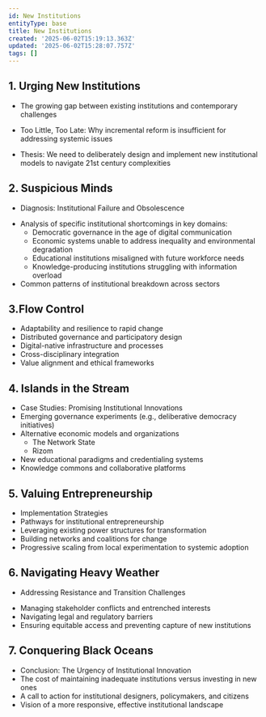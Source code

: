 ```yaml
---
id: New Institutions
entityType: base
title: New Institutions
created: '2025-06-02T15:19:13.363Z'
updated: '2025-06-02T15:28:07.757Z'
tags: []
---
```

## 1. Urging New Institutions
- The growing gap between existing institutions and contemporary challenges
+ Too Little, Too Late: Why incremental reform is insufficient for addressing systemic issues
- Thesis: We need to deliberately design and implement new institutional models to navigate 21st century complexities

## 2. Suspicious Minds
+ Diagnosis: Institutional Failure and Obsolescence
- Analysis of specific institutional shortcomings in key domains:
  - Democratic governance in the age of digital communication
  - Economic systems unable to address inequality and environmental degradation
  - Educational institutions misaligned with future workforce needs
  - Knowledge-producing institutions struggling with information overload
- Common patterns of institutional breakdown across sectors

## 3.Flow Control
- Adaptability and resilience to rapid change
- Distributed governance and participatory design
- Digital-native infrastructure and processes
- Cross-disciplinary integration
- Value alignment and ethical frameworks

## 4. Islands in the Stream
- Case Studies: Promising Institutional Innovations
- Emerging governance experiments (e.g., deliberative democracy initiatives)
- Alternative economic models and organizations
	- The Network State 
	- Rizom
- New educational paradigms and credentialing systems
- Knowledge commons and collaborative platforms

## 5. Valuing Entrepreneurship 
- Implementation Strategies
- Pathways for institutional entrepreneurship
- Leveraging existing power structures for transformation
- Building networks and coalitions for change
- Progressive scaling from local experimentation to systemic adoption

## 6. Navigating Heavy Weather
+ Addressing Resistance and Transition Challenges
- Managing stakeholder conflicts and entrenched interests
- Navigating legal and regulatory barriers
- Ensuring equitable access and preventing capture of new institutions

## 7. Conquering Black Oceans
- Conclusion: The Urgency of Institutional Innovation
- The cost of maintaining inadequate institutions versus investing in new ones
- A call to action for institutional designers, policymakers, and citizens
- Vision of a more responsive, effective institutional landscape
